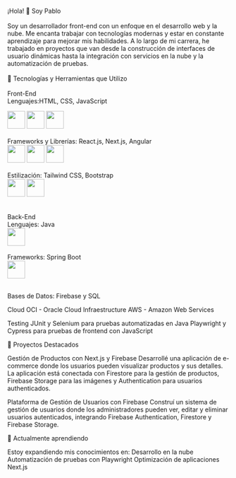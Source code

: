 ¡Hola! 👋 Soy Pablo
<br />
<br />
Soy un desarrollador front-end con un enfoque en el desarrollo web y la nube. Me encanta trabajar con tecnologías modernas y estar en constante aprendizaje para mejorar mis habilidades. A lo largo de mi carrera, he trabajado en proyectos que van desde la construcción de interfaces de usuario dinámicas hasta la integración con servicios en la nube y la automatización de pruebas.
<br />
<br />
🚀 Tecnologías y Herramientas que Utilizo
<br />
<br />
Front-End
<br />
Lenguajes:HTML, CSS, JavaScript
<br />
<div style="display-flex">
          <img loading="lazy" src="https://cdn.jsdelivr.net/gh/devicons/devicon@latest/icons/html5/html5-original-wordmark.svg" width="40" height="40"/>
          <img loading="lazy" src="https://cdn.jsdelivr.net/gh/devicons/devicon@latest/icons/css3/css3-original-wordmark.svg" width="40" height="40"/>     
          <img loading="lazy" src="https://cdn.jsdelivr.net/gh/devicons/devicon@latest/icons/javascript/javascript-original.svg" width="40" height="40"/>
</div>
<br />         
Frameworks y Librerías: React.js, Next.js, Angular
<br />
<div style="display-flex">
          <img loading="lazy" src="https://cdn.jsdelivr.net/gh/devicons/devicon@latest/icons/react/react-original-wordmark.svg" width="40" height="40"/>
          <img loading="lazy" src="https://cdn.jsdelivr.net/gh/devicons/devicon@latest/icons/nextjs/nextjs-plain.svg" width="40" height="40"/>
          <img loading="lazy" src="https://cdn.jsdelivr.net/gh/devicons/devicon@latest/icons/angular/angular-original.svg" width="40" height="40"/>
</div>
<br />   
Estilización: Tailwind CSS, Bootstrap
<br />
<div style="display-flex">
          <img loading="lazy" src="https://cdn.jsdelivr.net/gh/devicons/devicon@latest/icons/tailwindcss/tailwindcss-original.svg" width="40" height="40"/>
          <img loading="lazy" src="https://cdn.jsdelivr.net/gh/devicons/devicon@latest/icons/bootstrap/bootstrap-original.svg" width="40" height="40"/>
</div>
<br />
<br />  
Back-End
<br />
Lenguajes: Java
<br />
<div style="display-flex">
          <img loading="lazy" src="https://cdn.jsdelivr.net/gh/devicons/devicon@latest/icons/java/java-original-wordmark.svg" width="40" height="40"/>
</div>
<br />
Frameworks: Spring Boot
<br />
<div style="display-flex">
          <img loading="lazy" src="https://cdn.jsdelivr.net/gh/devicons/devicon@latest/icons/spring/spring-original.svg" width="40" height="40"/>
</div>
<br />

Bases de Datos: Firebase y SQL

Cloud
OCI - Oracle Cloud Infraestructure
AWS - Amazon Web Services

Testing
JUnit y Selenium para pruebas automatizadas en Java
Playwright y Cypress para pruebas de frontend con JavaScript



💼 Proyectos Destacados

Gestión de Productos con Next.js y Firebase
Desarrollé una aplicación de e-commerce donde los usuarios pueden visualizar productos y sus detalles. La aplicación está conectada con Firestore para la gestión de productos, Firebase Storage para las imágenes y Authentication para usuarios authenticados.


Plataforma de Gestión de Usuarios con Firebase
Construí un sistema de gestión de usuarios donde los administradores pueden ver, editar y eliminar usuarios autenticados, integrando Firebase Authentication, Firestore y Firebase Storage.



🌱 Actualmente aprendiendo

Estoy expandiendo mis conocimientos en:
Desarrollo en la nube
Automatización de pruebas con Playwright
Optimización de aplicaciones Next.js
